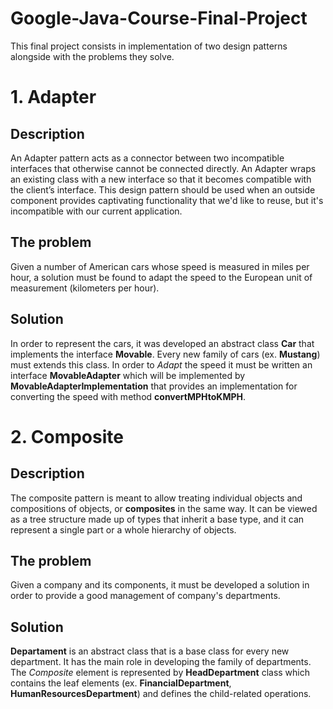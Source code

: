 # Google-Java-Course-Final-Project

This final project consists in implementation of two design patterns alongside with the problems they solve.

# 1. Adapter

## Description
An Adapter pattern acts as a connector between two incompatible interfaces that otherwise cannot be connected directly. An Adapter wraps an existing class with a new interface so that it becomes compatible with the client’s interface. This design pattern should be used when an outside component provides captivating functionality that we'd like to reuse, but it's incompatible with our current application.

## The problem
Given a number of American cars whose speed is measured in miles per hour, a solution must be found to adapt the speed to the European unit of measurement (kilometers per hour).

## Solution
In order to represent the cars, it was developed an abstract class **Car** that implements the interface **Movable**. Every new family of cars (ex. **Mustang**) must extends this class. In order to *Adapt* the speed it must be written an interface **MovableAdapter** which will be implemented by **MovableAdapterImplementation** that provides an implementation for converting the speed with method **convertMPHtoKMPH**.


# 2. Composite

## Description
The composite pattern is meant to allow treating individual objects and compositions of objects, or **composites** in the same way. 
It can be viewed as a tree structure made up of types that inherit a base type, and it can represent a single part or a whole hierarchy of objects.

## The problem
Given a company and its components, it must be developed a solution in order to provide a good management of company's departments.

## Solution
**Departament** is an abstract class that is a base class for every new department. It has the main role in developing the family of departments. The *Composite* element is represented by **HeadDepartment** class which contains the leaf elements (ex. **FinancialDepartment**, **HumanResourcesDepartment**) and defines the child-related operations.

